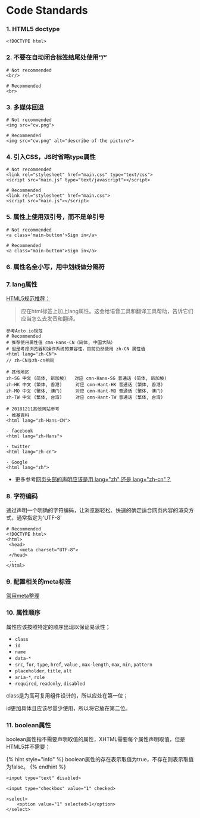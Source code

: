 # Code Standards

### 1. HTML5 doctype

```markup
<!DOCTYPE html>
```

### 2. 不要在自动闭合标签结尾处使用“/”

```markup
# Not recommended
<br/>

# Recommended 
<br>
```

### 3. 多媒体回退

```markup
# Not recommended
<img src="cw.png">

# Recommended 
<img src="cw.png" alt="describe of the picture">
```

### 4. 引入CSS，JS时省略type属性

```markup
# Not recommended
<link rel="stylesheet" href="main.css" type="text/css">
<script src="main.js" type="text/javascript"></script>

# Recommended 
<link rel="stylesheet" href="main.css">
<script src="main.js"></script>
```

### 5. 属性上使用双引号，而不是单引号

```markup
# Not recommended
<a class='main-button'>Sign in</a>

# Recommended 
<a class="main-button">Sign in</a>
```

### 6. 属性名全小写，用中划线做分隔符

### 7. lang属性

[HTML5规范推荐：](http://w3c.github.io/html/semantics.html#the-html-element)

> 应在html标签上加上lang属性。这会给语音工具和翻译工具帮助，告诉它们应当怎么去发音和翻译。

```markup
参考Aoto.io规范
# Recommended 
# 推荐使用属性值 cmn-Hans-CN（简体, 中国大陆）
# 但是考虑浏览器和操作系统的兼容性，目前仍然使用 zh-CN 属性值
<html lang="zh-CN">
// zh-CN与zh-cn相同

# 其他地区
zh-SG 中文 (简体, 新加坡)   对应 cmn-Hans-SG 普通话 (简体, 新加坡)
zh-HK 中文 (繁体, 香港)     对应 cmn-Hant-HK 普通话 (繁体, 香港)
zh-MO 中文 (繁体, 澳门)     对应 cmn-Hant-MO 普通话 (繁体, 澳门)
zh-TW 中文 (繁体, 台湾)     对应 cmn-Hant-TW 普通话 (繁体, 台湾)

# 20181211其他网站参考
- 维基百科
<html lang="zh-Hans-CN">

- facebook
<html lang="zh-Hans">

- twitter
<html lang="zh-cn">

- Google
<html lang="zh">
```

* 更多参考[网页头部的声明应该是用 lang="zh" 还是 lang="zh-cn"？](https://www.zhihu.com/question/20797118?utm_source=weibo&utm_medium=weibo_share&utm_content=share_question&utm_campaign=share_sidebar)

### 8. 字符编码

通过声明一个明确的字符编码，让浏览器轻松、快速的确定适合网页内容的渲染方式，通常指定为'UTF-8'

```markup
# Recommended 
<!DOCTYPE html>
<html>
 <head>
     <meta charset="UTF-8">
 </head>
 ...
</html>
```

### 9. 配置相关的meta标签

[常用meta整理](https://www.chauncywu.com/?p=148)

### 10. 属性顺序

属性应该按照特定的顺序出现以保证易读性；

* `class`
* `id`
* `name`
* `data-*`
* `src`, `for`, `type`, `href`, `value` , `max-length`, `max`, `min`, `pattern`
* `placeholder`, `title`, `alt`
* `aria-*`, `role`
* `required`, `readonly`, `disabled`

class是为高可复用组件设计的，所以应处在第一位；

id更加具体且应该尽量少使用，所以将它放在第二位。

### 11. boolean属性

 boolean属性指不需要声明取值的属性，XHTML需要每个属性声明取值，但是HTML5并不需要；

{% hint style="info" %}
 boolean属性的存在表示取值为true，不存在则表示取值为false。
{% endhint %}

```markup
<input type="text" disabled>

<input type="checkbox" value="1" checked>

<select>
    <option value="1" selected>1</option>
</select>
```

